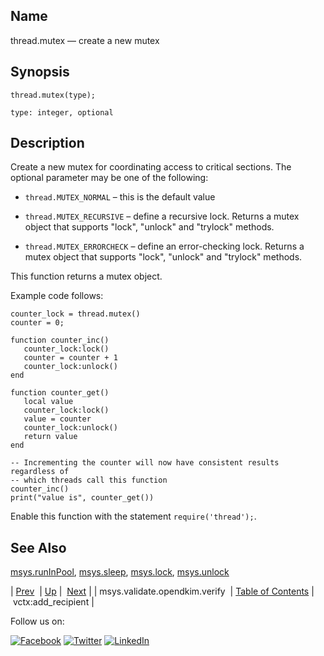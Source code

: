 <a name="lua.ref.thread.mutex"></a>
## Name

thread.mutex — create a new mutex

<a name="idp19220608"></a>
## Synopsis

`thread.mutex(type);`

`type: integer, optional`<a name="idp19223584"></a>
## Description

Create a new mutex for coordinating access to critical sections. The optional parameter may be one of the following:

*   `thread.MUTEX_NORMAL` – this is the default value

*   `thread.MUTEX_RECURSIVE` – define a recursive lock. Returns a mutex object that supports "lock", "unlock" and "trylock" methods.

*   `thread.MUTEX_ERRORCHECK` – define an error-checking lock. Returns a mutex object that supports "lock", "unlock" and "trylock" methods.

This function returns a mutex object.

Example code follows:

```
counter_lock = thread.mutex()
counter = 0;

function counter_inc()
   counter_lock:lock()
   counter = counter + 1
   counter_lock:unlock()
end

function counter_get()
   local value
   counter_lock:lock()
   value = counter
   counter_lock:unlock()
   return value
end

-- Incrementing the counter will now have consistent results regardless of
-- which threads call this function
counter_inc()
print("value is", counter_get())
```

Enable this function with the statement `require('thread');`.

<a name="idp19233296"></a>
## See Also

[msys.runInPool](lua.ref.msys.runinpool.php "msys.runInPool"), [msys.sleep](lua.ref.msys.sleep.php "msys.sleep"), [msys.lock](lua.ref.msys.lock.php "msys.lock"), [msys.unlock](lua.ref.msys.unlock.php "msys.unlock")

| [Prev](lua.ref.msys.validate.opendkim.verify.php)  | [Up](lua.function.details.php) |  [Next](lua.ref.vctx_add_recipient.php) |
| msys.validate.opendkim.verify  | [Table of Contents](index.php) |  vctx:add_recipient |

Follow us on:

[![Facebook](https://support.messagesystems.com/images/icon-facebook.png)](http://www.facebook.com/messagesystems) [![Twitter](https://support.messagesystems.com/images/icon-twitter.png)](http://twitter.com/#!/MessageSystems) [![LinkedIn](https://support.messagesystems.com/images/icon-linkedin.png)](http://www.linkedin.com/company/message-systems)